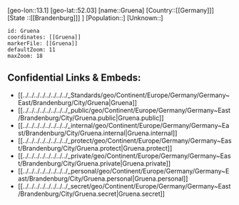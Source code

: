 ﻿---
location: [52.03,13.1]
mapzoom: [7,12] 
mapmarker: city 
type: City
tags:
- geo/City


SpocWebEntityId: 30617
isDeleted: false
confidential: public

---
[geo-lon::13.1]
[geo-lat::52.03]
[name::Gruena]
[Country::[[Germany]]]
[State ::[[Brandenburg]]] ]
[Population::]
[Unknown::]


```leaflet
id: Gruena
coordinates: [[Gruena]]
markerFile: [[Gruena]]
defaultZoom: 11 
maxZoom: 18
```


## Confidential Links & Embeds: 
- [[../../../../../../../../_Standards/geo/Continent/Europe/Germany/Germany~East/Brandenburg/City/Gruena|Gruena]] 
- [[../../../../../../../../_public/geo/Continent/Europe/Germany/Germany~East/Brandenburg/City/Gruena.public|Gruena.public]] 
- [[../../../../../../../../_internal/geo/Continent/Europe/Germany/Germany~East/Brandenburg/City/Gruena.internal|Gruena.internal]] 
- [[../../../../../../../../_protect/geo/Continent/Europe/Germany/Germany~East/Brandenburg/City/Gruena.protect|Gruena.protect]] 
- [[../../../../../../../../_private/geo/Continent/Europe/Germany/Germany~East/Brandenburg/City/Gruena.private|Gruena.private]] 
- [[../../../../../../../../_personal/geo/Continent/Europe/Germany/Germany~East/Brandenburg/City/Gruena.personal|Gruena.personal]] 
- [[../../../../../../../../_secret/geo/Continent/Europe/Germany/Germany~East/Brandenburg/City/Gruena.secret|Gruena.secret]] 
